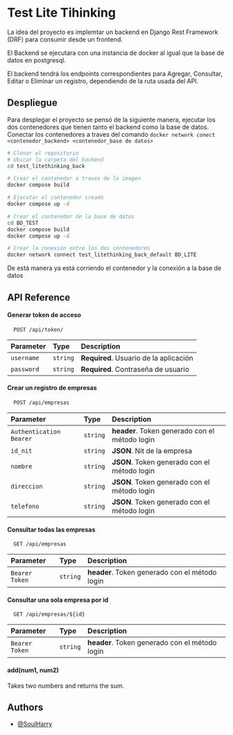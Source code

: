 
# Test Lite Tihinking

La idea del proyecto es implemtar un backend en Django Rest Framework (DRF) para consumir desde un frontend.

El Backend se ejecutara con una instancia de docker al igual que la base de datos en postgresql.

El backend tendrá los endpoints correspondientes para Agregar, Consultar, Editar o Eliminar un registro, dependiendo de la ruta usada del API.


## Despliegue

Para desplegar el proyecto se pensó de la siguiente manera, ejecutar los dos contenedores que tienen tanto el backend como la base de datos. Conectar los contenedores a traves del comando `docker network conect <contenedor_backend> <contenedor_base de datos>`


```bash
# Clonar el repositorio
# Ubicar la carpeta del backend
cd test_litethinking_back

# Crear el contenedor a traves de la imagen
docker compose build

# Ejecutar el contenedor creado
docker compose up -d

# Crear el contenedor de la base de datos
cd BD_TEST
docker compose build
docker compose up -d

# Crear la conexión entre los dos contenedores
docker network connect test_litethinking_back_default BD_LITE


```

De está manera ya está corriendo el contenedor y la conexión a la base de datos
## API Reference

#### Generar token de acceso

```http
  POST /api/token/
```

| Parameter | Type     | Description                |
| :-------- | :------- | :------------------------- |
| `username` | `string` | **Required**. Usuario de la aplicación |
| `password` | `string` | **Required**. Contraseña de usuario |

#### Crear un registro de empresas

```http
  POST /api/empresas
```

| Parameter | Type     | Description                |
| :-------- | :------- | :------------------------- |
| `Authentication Bearer` | `string` | **header**. Token generado con el método login |
| `id_nit` | `string` | **JSON**. Nit de la empresa |
| `nombre` | `string` | **JSON**. Token generado con el método login |
| `direccion` | `string` | **JSON**. Token generado con el método login |
| `telefono` | `string` | **JSON**. Token generado con el método login |

#### Consultar todas las empresas

```http
  GET /api/empresas
```

| Parameter | Type     | Description                |
| :-------- | :------- | :------------------------- |
| `Bearer Token` | `string` | **header**. Token generado con el método login |

#### Consultar una sola empresa por id

```http
  GET /api/empresas/${id}
```

| Parameter | Type     | Description                       |
| :-------- | :------- | :-------------------------------- |
| `Bearer Token` | `string` | **header**. Token generado con el método login |


#### add(num1, num2)
Takes two numbers and returns the sum.


## Authors

- [@SoulHarry](https://www.github.com/SoulHarry)

